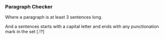 ### Paragraph Checker

Where a paragraph is at least 3 sentences long.  

And a sentences starts with a capital letter and ends with any punctionation mark in the set [.!?]